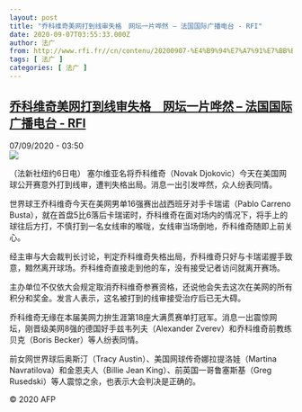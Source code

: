 ```yaml
---
layout: post
title: "乔科维奇美网打到线审失格　网坛一片哗然 – 法国国际广播电台 - RFI"
date: 2020-09-07T03:55:33.000Z
author: 法广
from: http://www.rfi.fr//cn/contenu/20200907-%E4%B9%94%E7%A7%91%E7%BB%B4%E5%A5%87%E7%BE%8E%E7%BD%91%E6%89%93%E5%88%B0%E7%BA%BF%E5%AE%A1%E5%A4%B1%E6%A0%BC%E3%80%80%E7%BD%91%E5%9D%9B%E4%B8%80%E7%89%87%E5%93%97%E7%84%B6
tags: [ 法广 ]
categories: [ 法广 ]
---
```

<!--1599450933000-->
[乔科维奇美网打到线审失格　网坛一片哗然 – 法国国际广播电台 - RFI](http://www.rfi.fr//cn/contenu/20200907-%E4%B9%94%E7%A7%91%E7%BB%B4%E5%A5%87%E7%BE%8E%E7%BD%91%E6%89%93%E5%88%B0%E7%BA%BF%E5%AE%A1%E5%A4%B1%E6%A0%BC%E3%80%80%E7%BD%91%E5%9D%9B%E4%B8%80%E7%89%87%E5%93%97%E7%84%B6)
------

<div>
<div>07/09/2020 - 03:50</div><img src="https://s.rfi.fr/media/display/237e3228-f0ae-11ea-b110-005056bf87d6/w:310/p:16x9/spo0002b.200907095001.jpg"><div class="t-content__body u-clearfix"><p>（法新社纽约6日电）    塞尔维亚名将乔科维奇（Novak Djokovic）今天在美国网球公开赛意外打到线审，遭判失格出局。消息一出引发哗然，众人纷表同情。</p><p>    世界球王乔科维奇今天在美网男单16强赛出战西班牙对手卡瑞诺（Pablo Carreno Busta），就在首盘5比6落后卡瑞诺时，乔科维奇在面对场内的情况下，将手上的球往后方打，不慎打到一名女线审的喉咙，女线审当场倒地，乔科维奇随即上前关心。</p><p>    经主审与大会裁判长讨论，判定乔科维奇失格出局，乔科维奇只好与卡瑞诺握手致意，黯然离开球场。乔科维奇直接走到他的车，没有接受记者访问就离开赛场。</p><p>    主办单位不仅依大会规定取消乔科维奇参赛资格，还说他会失去这次在美网的所有积分和奖金。发言人表示，这名被打到的线审接受治疗后已无大碍。</p><p>    乔科维奇无缘在本届美网力拚生涯第18座大满贯赛单打冠军。消息一出震惊网坛，刚晋级美网8强的德国好手兹韦列夫（Alexander Zverev）和乔科维奇前教练贝克（Boris Becker）等人纷表同情。</p><p>    前女网世界球后奥斯汀（Tracy Austin）、美国网球传奇娜拉提洛娃（Martina Navratilova）和金恩夫人（Billie Jean King）、前英国一哥鲁塞斯基（Greg Rusedski）等人震惊之余，也表示大会判决是正确的。</p><p class="t-copyright">© 2020 AFP</p>        </div>
</div>
